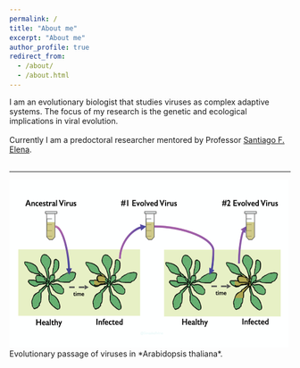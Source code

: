 ```yaml
---
permalink: /
title: "About me"
excerpt: "About me"
author_profile: true
redirect_from: 
  - /about/
  - /about.html
---
```



I am an evolutionary biologist that studies viruses as complex adaptive systems. The focus of my research is the genetic and ecological implications in viral evolution.<br/>
<br/>
Currently I am a predoctoral researcher mentored by Professor [Santiago F. Elena](https://sfelenalab.csic.es/sfelena/).<br/>
<br/>
<hr/>
<img src="/images/passage.png" alt="hi" class="inline" height="300" width="500"/> <br/>
Evolutionary passage of viruses in *Arabidopsis thaliana*.  
